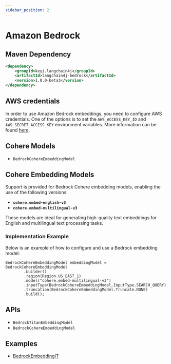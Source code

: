 ```yaml
---
sidebar_position: 2
---
```


# Amazon Bedrock


## Maven Dependency

```xml
<dependency>
    <groupId>keyi.langchain4j</groupId>
    <artifactId>langchain4j-bedrock</artifactId>
    <version>1.0.0-beta3</version>
</dependency>
```


## AWS credentials
In order to use Amazon Bedrock embeddings, you need to configure AWS credentials.
One of the options is to set the `AWS_ACCESS_KEY_ID` and `AWS_SECRET_ACCESS_KEY` environment variables.
More information can be found [here](https://docs.aws.amazon.com/bedrock/latest/userguide/security-iam.html).

## Cohere Models
- `BedrockCohereEmbeddingModel`

## Cohere Embedding Models
Support is provided for Bedrock Cohere embedding models, enabling the use of the following versions:

- **`cohere.embed-english-v3`**
- **`cohere.embed-multilingual-v3`**

These models are ideal for generating high-quality text embeddings for English and multilingual text processing tasks.

### Implementation Example

Below is an example of how to configure and use a Bedrock embedding model:

```
BedrockCohereEmbeddingModel embeddingModel = BedrockCohereEmbeddingModel
        .builder()
        .region(Region.US_EAST_1)
        .model("cohere.embed-multilingual-v3")
        .inputType(BedrockCohereEmbeddingModel.InputType.SEARCH_QUERY)
        .truncation(BedrockCohereEmbeddingModel.Truncate.NONE)
        .build();
```

## APIs

- `BedrockTitanEmbeddingModel`
- `BedrockCohereEmbeddingModel`

## Examples

- [BedrockEmbeddingIT](https://github.com/langchain4j/langchain4j/blob/main/langchain4j-bedrock/src/test/java/dev/langchain4j/model/bedrock/BedrockEmbeddingIT.java)
